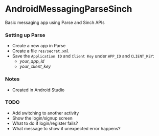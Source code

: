 # AndroidMessagingParseSinch

Basic messaging app using Parse and Sinch APIs

### Setting up Parse
* Create a new app in Parse
* Create a file `res/secret.xml`
* Save the `Application ID` and `Client Key` under `APP_ID` and `CLIENT_KEY`:
  * <string name="APP_ID">_your_app_id_</string>
  * <string name="CLIENT_KEY">_your_client_key_</string>

### Notes
* Created in Android Studio

### TODO
* Add switching to another activity
* Show the login/signup screen
* What to do if login/register fails?
* What message to show if unexpected error happens?
